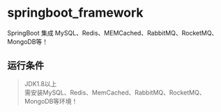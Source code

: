 # springboot_framework
SpringBoot 集成 MySQL、Redis、MEMCached、RabbitMQ、RocketMQ、MongoDB等！

## 运行条件
> JDK1.8以上  
> 需安装MySQL、Redis、MemCached、RabbitMQ、RocketMQ、MongoDB等环境！